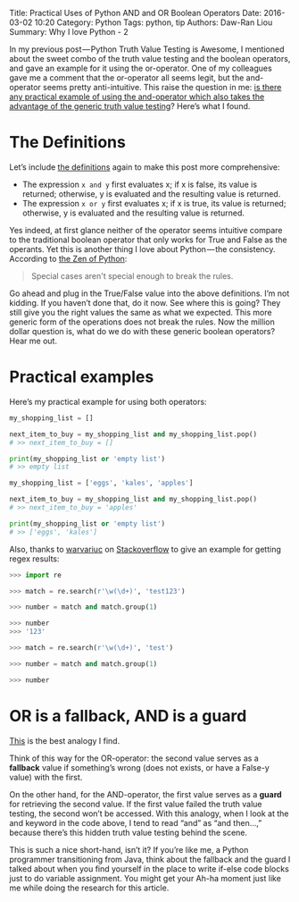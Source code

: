 Title: Practical Uses of Python AND and OR Boolean Operators
Date: 2016-03-02 10:20
Category: Python
Tags: python, tip
Authors: Daw-Ran Liou
Summary: Why I love Python - 2

In my previous post — Python Truth Value Testing is Awesome, 
I mentioned about the sweet combo of the truth value testing and the boolean operators,
and gave an example for it using the or-operator. One of my colleagues gave me a comment
that the or-operator all seems legit, but the and-operator seems pretty anti-intuitive.
This raise the question in me: [is there any practical example of using the and-operator
which also takes the advantage of the generic truth value testing](http://stackoverflow.com/questions/35657101/practical-examples-of-python-and-operator)?
Here’s what I found.

# The Definitions

Let’s include [the definitions](https://docs.python.org/3.5/reference/expressions.html#boolean-operations)
again to make this post more comprehensive:

* The expression `x and y` first evaluates x; if x is false, its value is returned; otherwise, y is evaluated and the resulting value is returned.
* The expression `x or y` first evaluates x; if x is true, its value is returned; otherwise, y is evaluated and the resulting value is returned.

Yes indeed, at first glance neither of the operator seems intuitive compare to the
traditional boolean operator that only works for True and False as the operants.
Yet this is another thing I love about Python — the consistency. According to
[the Zen of Python](https://www.python.org/dev/peps/pep-0020/):

> Special cases aren't special enough to break the rules.

Go ahead and plug in the True/False value into the above definitions. I’m not kidding.
If you haven’t done that, do it now. See where this is going? They still give you the
right values the same as what we expected. This more generic form of the operations does
not break the rules. Now the million dollar question is, what do we do with these generic
boolean operators? Hear me out.

# Practical examples

Here’s my practical example for using both operators:

```python
my_shopping_list = []

next_item_to_buy = my_shopping_list and my_shopping_list.pop()
# >> next_item_to_buy = []

print(my_shopping_list or 'empty list')
# >> empty list

my_shopping_list = ['eggs', 'kales', 'apples']

next_item_to_buy = my_shopping_list and my_shopping_list.pop()
# >> next_item_to_buy = 'apples'

print(my_shopping_list or 'empty list')
# >> ['eggs', 'kales']
```

Also, thanks to [warvariuc](http://stackoverflow.com/users/248296/warvariuc)
on [Stackoverflow](http://stackoverflow.com/questions/35657101/practical-examples-of-python-and-operator/35662540#35662540)
to give an example for getting regex results:

```python
>>> import re

>>> match = re.search(r'\w(\d+)', 'test123')

>>> number = match and match.group(1)

>>> number
>>> '123'

>>> match = re.search(r'\w(\d+)', 'test')

>>> number = match and match.group(1)

>>> number
```

# OR is a fallback, AND is a guard
[This](http://stackoverflow.com/questions/4477850/python-and-or-operators-return-value/28321263#28321263)
is the best analogy I find.

Think of this way for the OR-operator: the second value serves as a __fallback__ value if something’s wrong
(does not exists, or have a False-y value) with the first.

On the other hand, for the AND-operator, the first value serves as a __guard__ for retrieving the second value.
If the first value failed the truth value testing, the second won’t be accessed. With this analogy,
when I look at the and keyword in the code above, I tend to read “and” as “and then…,” because there’s
this hidden truth value testing behind the scene.

This is such a nice short-hand, isn’t it? If you’re like me, a Python programmer transitioning from Java,
think about the fallback and the guard I talked about when you find yourself in the place to write if-else
code blocks just to do variable assignment. You might get your Ah-ha moment just like me while doing the
research for this article.

